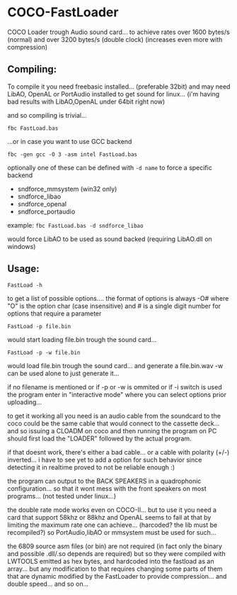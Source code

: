 # COCO-FastLoader
COCO Loader trough Audio sound card... to achieve rates over 1600 bytes/s (normal) and over 3200 bytes/s (double clock) (increases even more with compression)

## Compiling:

  To compile it you need freebasic installed... (preferable 32bit)
  and may need LibAO, OpenAL or PortAudio installed to get sound for linux...
  (i'm having bad results with LibAO,OpenAL under 64bit right now)

  and so compiling is trivial...
  
  `fbc FastLoad.bas`
  
  ...or in case you want to use GCC backend
  
  `fbc -gen gcc -O 3 -asm intel FastLoad.bas`
  
  optionally one of these can be defined with `-d name` to force a specific backend
  
  * sndforce_mmsystem  (win32 only)
  * sndforce_libao
  * sndforce_openal
  * sndforce_portaudio
  
  example: `fbc FastLoad.bas -d sndforce_libao`
  
  would force LibAO to be used as sound backed (requiring LibAO.dll on windows)

## Usage:  
  
  `FastLoad -h`
  
  to get a list of possible options.... 
  the format of options is always -O#
  where "O" is the option char (case insensitive) 
  and # is a single digit number for options that require a parameter  
  
  `FastLoad -p file.bin`
  
  would start loading file.bin trough the sound card...
  
  `FastLoad -p -w file.bin`
  
  would load file.bin trough the sound card... and generate a file.bin.wav
  -w can be used alone to just generate it...
  
  if no filename is mentioned or if -p or -w is ommited or if -i switch is used
  the program enter in "interactive mode" where you can select options
  prior uploading... 
  
  to get it working all you need is an audio cable from the soundcard to the coco
  could be the same cable that would connect to the cassette deck...
  and so issuing a CLOADM on coco and then running the program on PC
  should first load the "LOADER" followed by the actual program.
  
  if that doesnt work, there's either a bad cable... or a cable with polarity (+/-)
  inverted... i have to see yet to add a option for such behavior since detecting it
  in realtime proved to not be reliable enough :)
  
  the program can output to the BACK SPEAKERS in a quadrophonic configuration...
  so that it wont mess with the front speakers on most programs...
  (not tested under linux...)
  
  the double rate mode works even on COCO-II... but to use it you need a card that support 58khz or 88khz
  and OpenAL seems to fail at that by limiting the maximum rate one can achieve... (harcoded? the lib must be recompiled?)
  so PortAudio,libAO or mmsystem must be used for such...
  
  the 6809 source asm files (or bin) are not required (in fact only the binary and possible .dll/.so depends are required)
  but so they were compiled with LWTOOLS emitted as hex bytes, and hardcoded into the fastload as an array...
  but any modification to that requires changing some parts of them that are dynamic modified by the FastLoader
  to provide compression... and double speed... and so on...
  
  

